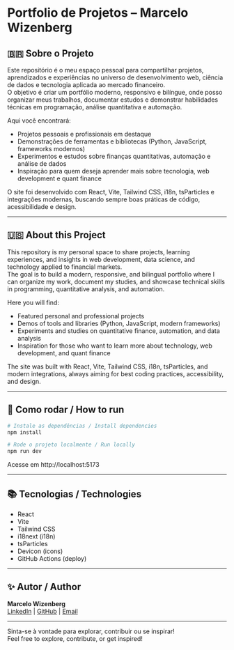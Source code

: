 # Portfolio de Projetos – Marcelo Wizenberg

## 🇧🇷 Sobre o Projeto

Este repositório é o meu espaço pessoal para compartilhar projetos, aprendizados e experiências no universo de desenvolvimento web, ciência de dados e tecnologia aplicada ao mercado financeiro.  
O objetivo é criar um portfólio moderno, responsivo e bilíngue, onde posso organizar meus trabalhos, documentar estudos e demonstrar habilidades técnicas em programação, análise quantitativa e automação.

Aqui você encontrará:
- Projetos pessoais e profissionais em destaque
- Demonstrações de ferramentas e bibliotecas (Python, JavaScript, frameworks modernos)
- Experimentos e estudos sobre finanças quantitativas, automação e análise de dados
- Inspiração para quem deseja aprender mais sobre tecnologia, web development e quant finance

O site foi desenvolvido com React, Vite, Tailwind CSS, i18n, tsParticles e integrações modernas, buscando sempre boas práticas de código, acessibilidade e design.

---

## 🇺🇸 About this Project

This repository is my personal space to share projects, learning experiences, and insights in web development, data science, and technology applied to financial markets.  
The goal is to build a modern, responsive, and bilingual portfolio where I can organize my work, document my studies, and showcase technical skills in programming, quantitative analysis, and automation.

Here you will find:
- Featured personal and professional projects
- Demos of tools and libraries (Python, JavaScript, modern frameworks)
- Experiments and studies on quantitative finance, automation, and data analysis
- Inspiration for those who want to learn more about technology, web development, and quant finance

The site was built with React, Vite, Tailwind CSS, i18n, tsParticles, and modern integrations, always aiming for best coding practices, accessibility, and design.

---

## 🚀 Como rodar / How to run

```bash
# Instale as dependências / Install dependencies
npm install

# Rode o projeto localmente / Run locally
npm run dev
```

Acesse em http://localhost:5173

---

## 📚 Tecnologias / Technologies

- React
- Vite
- Tailwind CSS
- i18next (i18n)
- tsParticles
- Devicon (icons)
- GitHub Actions (deploy)

---

## ✨ Autor / Author

**Marcelo Wizenberg**  
[LinkedIn](https://www.linkedin.com/in/marcelowizenberg/) | [GitHub](https://github.com/celowiz) | [Email](mailto:marcelo.wizen@gmail.com)

---

Sinta-se à vontade para explorar, contribuir ou se inspirar!  
Feel free to explore, contribute, or get inspired!

